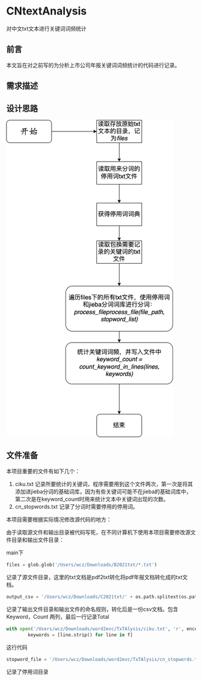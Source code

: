 # CNtextAnalysis
对中文txt文本进行关键词词频统计

## 前言

本文旨在对之前写的为分析上市公司年报关键词词频统计的代码进行记录。

## 需求描述

## 设计思路
![](https://github.com/azhsrdj/CNtextAnalysis/blob/main/%E6%96%87%E6%9C%AC%E5%88%86%E6%9E%90%E4%BB%A3%E7%A0%81%E6%B5%81%E7%A8%8B%E5%9B%BE.drawio.png)

## 文件准备

本项目重要的文件有如下几个：

1. ciku.txt 记录所要统计的关键词，程序需要用到这个文件两次，第一次是将其添加进jieba分词的基础词库，因为有些关键词可能不在jieba的基础词库中，第二次是在keyword_count时用来统计文本中关键词出现的次数。
2. cn_stopwords.txt 记录了分词时需要停用的停用词。

本项目需要根据实际情况修改源代码的地方：

由于读取源文件和输出目录被代码写死，在不同计算机下使用本项目需要修改源文件目录和输出文件目录：

main下

```python
files = glob.glob('/Users/wcz/Downloads/B2021txt/*.txt') 
```

记录了源文件目录，这里的txt文档是pdf2txt转化将pdf年报文档转化成的txt文档。

```python
output_csv = '/Users/wcz/Downloads/C2021txt/' + os.path.splitext(os.path.basename(file_path))[0] + '.csv' 
```

记录了输出文件目录和输出文件的命名规则，转化后是一份csv文档。包含 Keyword，Count  两列，最后一行记录Total

```python
with open('/Users/wcz/Downloads/word2evc/TxTAlysis/ciku.txt', 'r', encoding='utf-8') as f:
        keywords = [line.strip() for line in f]
```

这行代码

```python
stopword_file = '/Users/wcz/Downloads/word2evc/TxTAlysis/cn_stopwords.txt'
```

记录了停用词目录


